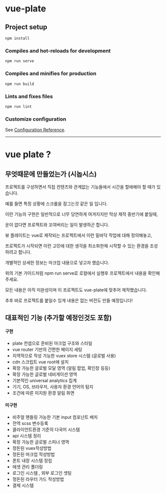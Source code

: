 # vue-plate

## Project setup
```
npm install
```

### Compiles and hot-reloads for development
```
npm run serve
```

### Compiles and minifies for production
```
npm run build
```

### Lints and fixes files
```
npm run lint
```

### Customize configuration
See [Configuration Reference](https://cli.vuejs.org/config/).


---

# vue plate ? 

## 무엇때문에 만들었는가 (시놉시스)

프로젝트를 구성하면서 직접 컨텐츠와 관계없는 기능들에서 시간을 할애해야 할 때가 있습니다.

예를 들면 특정 상황에 스크롤을 잠그는것 같은 일 입니다.

이런 기능의 구현은 일반적으로 너무 당연하게 여겨지지만 막상 제작 중반기에 붙일때,

운이 없다면 프로젝트와 꼬여버리는 일이 발생하곤 합니다.

뷰 플레이트는 vue로 제작되는 프로젝트에서 이런 밑바닥 작업에 대해 정의해놓고, 

프로젝트가 시작되면 이런 고민에 대한 생각을 최소화한채 시작할 수 있는 환경을 조성하려고 합니다.

개별적인 상세한 정보는 마크업 내용으로 넣고자 했습니다.

위의 기본 가이드처럼 npm run serve로 로컬에서 실행후 프로젝트에서 내용을 확인해주세요.

모든 내용은 아직 미완성이며 이 프로젝트도 vue-plate에 맞추어 제작했습니다.

추후 바로 프로젝트를 붙일수 있게 내용은 없는 버전도 만들 예정입니다!

## 대표적인 기능 (추가할 예정인것도 포함)

#### 구현

* plate 컨셉으로 준비된 마크업 구조와 스타일
* vue router 기반의 간편한 페이지 세팅
* 지역적으로 작성 가능한 vuex store 시스템 (글로벌 사용)
* cdn 스크립트 vue root에 설치
* 확장 가능한 글로벌 모달 영역 (알림 팝업, 확인창 등등)
* 확장 가능한 글로벌 네비게이션 영역
* 기본적인 universal analytics 집계
* 기기, OS, 브라우저, 사용자 환경 언어의 탐지
* 조건에 따른 미지원 환경 알림 화면

#### 미구현

* 비주얼 핸들링 가능한 기본 input 컴포넌트 배치
* 전역 scss 변수등록
* 클라이언트환경 기준의 다국어 시스템
* api 시스템 정리
* 확장 가능한 글로벌 스피너 영역
* 정돈된 vuex작성방법
* 정돈된 마크업 작성방법
* 폰트 내장 시스템 정립
* 에셋 관리 폴더링
* 로그인 시스템 , 외부 로그인 셋팅
* 정돈된 라우터 가드 작성방법
* 결제 시스템

<!-- 
    TODO : 
    다국어 언어별로 선택시 fetch해보기
    구글 카카오 네이버 3사 기본적으로 연결하기
    세션 유지하기
    서비스 서버에 로그인정보 쏘는 모양까지??
-->